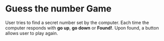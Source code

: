 # Guess the number Game

User tries to find a secret number set by the computer.
Each time the computer responds with **go up**, **go down**
or **Found!**.
Upon found, a button allows user to play again.